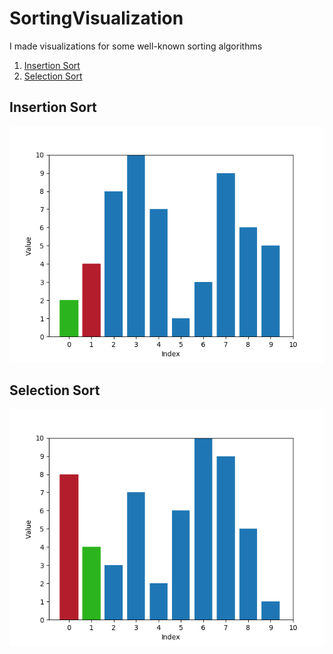 # SortingVisualization
 I made visualizations for some well-known sorting algorithms
 1. [Insertion Sort](../blob/master/README.md#insertion-sort)
 2. [Selection Sort](../blob/master/README.md#selection-sort)

## Insertion Sort
![insertion](insertion.gif)

## Selection Sort
![selection](selection.gif)
